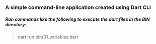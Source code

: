 ### A simple command-line application created using Dart CLI

##### Run commands like the following to execute the dart files in the BIN directory:

> dart run bin/01_variables.dart
